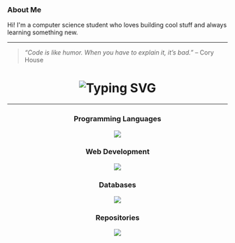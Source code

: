 ### About Me

Hi! I'm a computer science student who loves building cool stuff and always learning something new.  

---

> *“Code is like humor. When you have to explain it, it’s bad.”* – Cory House

<div align="center">
  <h1>
    <img src="https://readme-typing-svg.herokuapp.com?font=Jetbrains+Mono&size=40&duration=3000&color=3382CA&center=true&vCenter=true&width=800&lines=Hey..+I'm+Damian;Welcome+to+my+GitHub!;Have+a+look+around+🚀" alt="Typing SVG"/>
  </h1>
</div>

---

<h3 align="center">Programming Languages</h3>
<p align="center">
  <a href="https://skillicons.dev">
    <img src="https://skillicons.dev/icons?i=java,js,kotlin,py,r" />
  </a>
</p>

<h3 align="center">Web Development</h3>
<p align="center">
  <a href="https://skillicons.dev">
    <img src="https://skillicons.dev/icons?i=css,html,nextjs,npm,spring,vue" />
  </a>
</p>

<h3 align="center">Databases</h3>
<p align="center">
  <a href="https://skillicons.dev">
    <img src="https://skillicons.dev/icons?i=mysql" />
  </a>
</p>

<h3 align="center">Repositories</h3>
<p align="center">
  <a href="https://skillicons.dev">
    <img src="https://skillicons.dev/icons?i=github,gitlab" />
  </a>
</p>


